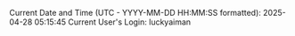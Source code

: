 Current Date and Time (UTC - YYYY-MM-DD HH:MM:SS formatted): 2025-04-28 05:15:45
Current User's Login: luckyaiman
